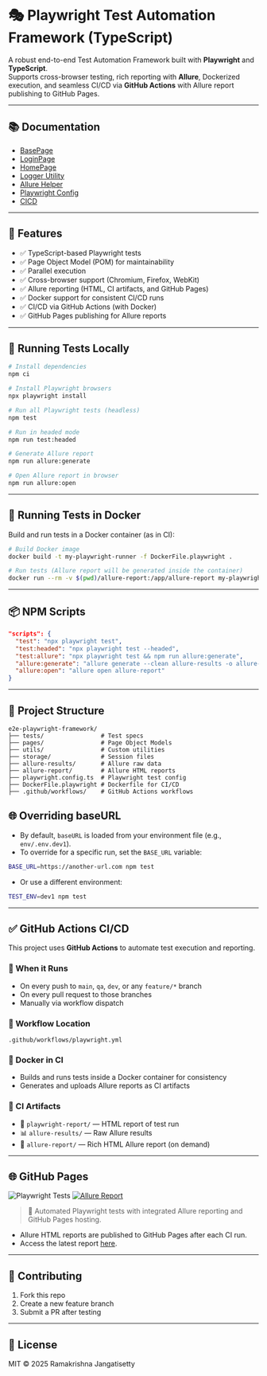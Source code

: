 # 🎭 Playwright Test Automation Framework (TypeScript)

A robust end-to-end Test Automation Framework built with **Playwright** and **TypeScript**.  
Supports cross-browser testing, rich reporting with **Allure**, Dockerized execution, and seamless CI/CD via **GitHub Actions** with Allure report publishing to GitHub Pages.

---

## 📚 Documentation

- [BasePage](docs/BasePage.md)
- [LoginPage](docs/LoginPage.md)
- [HomePage](docs/HomePage.md)
- [Logger Utility](docs/logger.md)
- [Allure Helper](docs/allureHelper.md)
- [Playwright Config](docs/playwright-config.md)
- [CICD](docs/CICD.md)

---

## 🚀 Features

- ✅ TypeScript-based Playwright tests
- ✅ Page Object Model (POM) for maintainability
- ✅ Parallel execution
- ✅ Cross-browser support (Chromium, Firefox, WebKit)
- ✅ Allure reporting (HTML, CI artifacts, and GitHub Pages)
- ✅ Docker support for consistent CI/CD runs
- ✅ CI/CD via GitHub Actions (with Docker)
- ✅ GitHub Pages publishing for Allure reports

---

## 🧪 Running Tests Locally

```bash
# Install dependencies
npm ci

# Install Playwright browsers
npx playwright install

# Run all Playwright tests (headless)
npm test

# Run in headed mode
npm run test:headed

# Generate Allure report
npm run allure:generate

# Open Allure report in browser
npm run allure:open
```

---

## 🐳 Running Tests in Docker

Build and run tests in a Docker container (as in CI):

```bash
# Build Docker image
docker build -t my-playwright-runner -f DockerFile.playwright .

# Run tests (Allure report will be generated inside the container)
docker run --rm -v $(pwd)/allure-report:/app/allure-report my-playwright-runner npm run test:allure
```

---

## 📦 NPM Scripts

```json
"scripts": {
  "test": "npx playwright test",
  "test:headed": "npx playwright test --headed",
  "test:allure": "npx playwright test && npm run allure:generate",
  "allure:generate": "allure generate --clean allure-results -o allure-report",
  "allure:open": "allure open allure-report"
}
```

---

## 📂 Project Structure

```
e2e-playwright-framework/
├── tests/                # Test specs
├── pages/                # Page Object Models
├── utils/                # Custom utilities
├── storage/              # Session files
├── allure-results/       # Allure raw data
├── allure-report/        # Allure HTML reports
├── playwright.config.ts  # Playwright test config
├── DockerFile.playwright # Dockerfile for CI/CD
├── .github/workflows/    # GitHub Actions workflows
```
## 🌐 Overriding baseURL

- By default, `baseURL` is loaded from your environment file (e.g., `env/.env.dev1`).
- To override for a specific run, set the `BASE_URL` variable:

```sh
BASE_URL=https://another-url.com npm test
```

- Or use a different environment:

```sh
TEST_ENV=dev1 npm test
```
---

## ✅ GitHub Actions CI/CD

This project uses **GitHub Actions** to automate test execution and reporting.

### 📍 When it Runs

- On every push to `main`, `qa`, `dev`, or any `feature/*` branch
- On every pull request to those branches
- Manually via workflow dispatch

### 📁 Workflow Location

```
.github/workflows/playwright.yml
```

### 🐳 Docker in CI

- Builds and runs tests inside a Docker container for consistency
- Generates and uploads Allure reports as CI artifacts

### 📂 CI Artifacts

- 🧪 `playwright-report/` — HTML report of test run
- 📊 `allure-results/` — Raw Allure results
- 📁 `allure-report/` — Rich HTML Allure report (on demand)

---

## 🌐 GitHub Pages

![Playwright Tests](https://github.com/ramjangatisetty/e2e-playwright-typescript-framework-template/actions/workflows/playwright.yml/badge.svg)
[![Allure Report](https://img.shields.io/badge/Allure-Report-blue)](https://ramjangatisetty.github.io/e2e-playwright-typescript-framework-template/)

> 🚀 Automated Playwright tests with integrated Allure reporting and GitHub Pages hosting.

- Allure HTML reports are published to GitHub Pages after each CI run.
- Access the latest report [here](https://ramjangatisetty.github.io/e2e-playwright-typescript-framework-template/).

---

## 🤝 Contributing

1. Fork this repo
2. Create a new feature branch
3. Submit a PR after testing

---



## 📄 License

MIT © 2025 Ramakrishna Jangatisetty